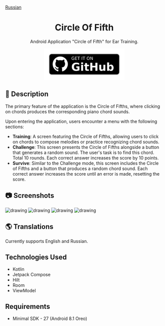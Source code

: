 [Russian](README_ru.md)

<div align="center">

# Circle Of Fifth
Android Application "Circle of Fifth" for Ear Training.

<a href="https://github.com/AAKVAS/CircleOfFifth/releases/latest">
      <img alt="Get it on GitHub" src="https://raw.githubusercontent.com/deckerst/common/main/assets/get-it-on-github.png" height="100">
</a>

</div>

## 📖 Description
The primary feature of the application is the Circle of Fifths, where clicking on chords produces the corresponding piano chord sounds.

Upon entering the application, users encounter a menu with the following sections:
* __Training__: A screen featuring the Circle of Fifths, allowing users to click on chords to compose melodies or practice recognizing chord sounds.
* __Challenge__: This screen presents the Circle of Fifths alongside a button that generates a random sound. The user's task is to find this chord. Total 10 rounds. Each correct answer increases the score by 10 points.
* __Survive__: Similar to the Challenge mode, this screen includes the Circle of Fifths and a button that produces a random chord sound. Each correct answer increases the score until an error is made, resetting the score.

## 📷 Screenshots

<img src="https://github.com/AAKVAS/CircleOfFifth/assets/76523640/1770cd46-1a89-4eb3-8d7d-9957e98f5fd0" alt="drawing" width="220"/>
<img src="https://github.com/AAKVAS/CircleOfFifth/assets/76523640/8099ec02-65e9-4ee6-99e1-8f24648a37d5" alt="drawing" width="220"/>
<img src="https://github.com/AAKVAS/CircleOfFifth/assets/76523640/a836ebfc-43c3-46fc-9733-371ac05af6d8" alt="drawing" width="220"/>
<img src="https://github.com/AAKVAS/CircleOfFifth/assets/76523640/bf8f0496-0ccb-45c5-a020-d39776af9c2d" alt="drawing" width="220"/>

## 🌎 Translations
Currently supports English and Russian.

## Technologies Used
* Kotlin
* Jetpack Compose
* Hilt
* Room
* ViewModel

## Requirements
* Minimal SDK - 27 (Android 8.1 Oreo)

